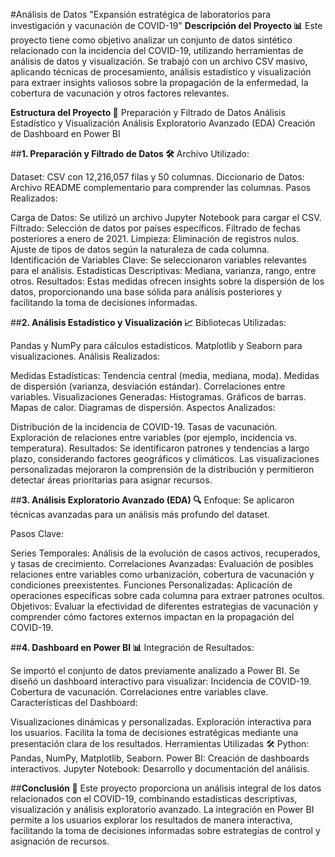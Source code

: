 #Análisis de Datos "Expansión estratégica de laboratorios para investigación y vacunación de COVID-19"
**Descripción del Proyecto 📊**
Este proyecto tiene como objetivo analizar un conjunto de datos sintético relacionado con la incidencia del COVID-19, utilizando herramientas de análisis de datos y visualización. Se trabajó con un archivo CSV masivo, aplicando técnicas de procesamiento, análisis estadístico y visualización para extraer insights valiosos sobre la propagación de la enfermedad, la cobertura de vacunación y otros factores relevantes.

**Estructura del Proyecto 📂**
Preparación y Filtrado de Datos
Análisis Estadístico y Visualización
Análisis Exploratorio Avanzado (EDA)
Creación de Dashboard en Power BI

##**1. Preparación y Filtrado de Datos 🛠️**
Archivo Utilizado:

Dataset: CSV con 12,216,057 filas y 50 columnas.
Diccionario de Datos: Archivo README complementario para comprender las columnas.
Pasos Realizados:

Carga de Datos: Se utilizó un archivo Jupyter Notebook para cargar el CSV.
Filtrado:
Selección de datos por países específicos.
Filtrado de fechas posteriores a enero de 2021.
Limpieza:
Eliminación de registros nulos.
Ajuste de tipos de datos según la naturaleza de cada columna.
Identificación de Variables Clave:
Se seleccionaron variables relevantes para el análisis.
Estadísticas Descriptivas:
Mediana, varianza, rango, entre otros.
Resultados:
Estas medidas ofrecen insights sobre la dispersión de los datos, proporcionando una base sólida para análisis posteriores y facilitando la toma de decisiones informadas.

##**2. Análisis Estadístico y Visualización 📈**
Bibliotecas Utilizadas:

Pandas y NumPy para cálculos estadísticos.
Matplotlib y Seaborn para visualizaciones.
Análisis Realizados:

Medidas Estadísticas:
Tendencia central (media, mediana, moda).
Medidas de dispersión (varianza, desviación estándar).
Correlaciones entre variables.
Visualizaciones Generadas:
Histogramas.
Gráficos de barras.
Mapas de calor.
Diagramas de dispersión.
Aspectos Analizados:

Distribución de la incidencia de COVID-19.
Tasas de vacunación.
Exploración de relaciones entre variables (por ejemplo, incidencia vs. temperatura).
Resultados:
Se identificaron patrones y tendencias a largo plazo, considerando factores geográficos y climáticos. Las visualizaciones personalizadas mejoraron la comprensión de la distribución y permitieron detectar áreas prioritarias para asignar recursos.

##**3. Análisis Exploratorio Avanzado (EDA) 🔍**
Enfoque:
Se aplicaron técnicas avanzadas para un análisis más profundo del dataset.

Pasos Clave:

Series Temporales:
Análisis de la evolución de casos activos, recuperados, y tasas de crecimiento.
Correlaciones Avanzadas:
Evaluación de posibles relaciones entre variables como urbanización, cobertura de vacunación y condiciones preexistentes.
Funciones Personalizadas:
Aplicación de operaciones específicas sobre cada columna para extraer patrones ocultos.
Objetivos:
Evaluar la efectividad de diferentes estrategias de vacunación y comprender cómo factores externos impactan en la propagación del COVID-19.

##**4. Dashboard en Power BI 📊**
Integración de Resultados:

Se importó el conjunto de datos previamente analizado a Power BI.
Se diseñó un dashboard interactivo para visualizar:
Incidencia de COVID-19.
Cobertura de vacunación.
Correlaciones entre variables clave.
Características del Dashboard:

Visualizaciones dinámicas y personalizadas.
Exploración interactiva para los usuarios.
Facilita la toma de decisiones estratégicas mediante una presentación clara de los resultados.
Herramientas Utilizadas 🛠️
Python: Pandas, NumPy, Matplotlib, Seaborn.
Power BI: Creación de dashboards interactivos.
Jupyter Notebook: Desarrollo y documentación del análisis.

##**Conclusión 🎯**
Este proyecto proporciona un análisis integral de los datos relacionados con el COVID-19, combinando estadísticas descriptivas, visualización y análisis exploratorio avanzado. La integración en Power BI permite a los usuarios explorar los resultados de manera interactiva, facilitando la toma de decisiones informadas sobre estrategias de control y asignación de recursos.
